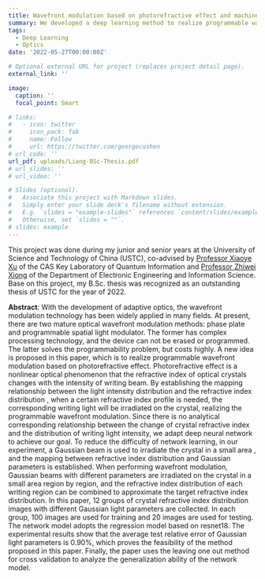 ```yaml
---
title: Wavefront modulation based on photorefractive effect and machine learning
summary: We developed a deep learning method to realize programmable wavefront modulation based on photorefractive effect.
tags:
  - Deep Learning
  - Optics
date: '2022-05-27T00:00:00Z'

# Optional external URL for project (replaces project detail page).
external_link: ''

image:
  caption: ''
  focal_point: Smart

# links:
#   - icon: twitter
#     icon_pack: fab
#     name: Follow
#     url: https://twitter.com/georgecushen
# url_code: ''
url_pdf: uploads/Liang-BSc-Thesis.pdf
# url_slides: ''
# url_video: ''

# Slides (optional).
#   Associate this project with Markdown slides.
#   Simply enter your slide deck's filename without extension.
#   E.g. `slides = "example-slides"` references `content/slides/example-slides.md`.
#   Otherwise, set `slides = ""`.
# slides: example
---
```


This project was done during my junior and senior years at the University of Science and Technology of China (USTC), co-advised by [Professor Xiaoye Xu](https://faculty.ustc.edu.cn/xuxiaoye) of the CAS Key Laboratory of Quantum Information and [Professor Zhiwei Xiong](http://staff.ustc.edu.cn/~zwxiong/) of the Department of Electronic Engineering and Information Science. Base on this project, my B.Sc. thesis was recognized as an outstanding thesis of USTC for the year of 2022.

**Abstract**: With the development of adaptive optics, the wavefront modulation technology has been widely applied in many fields. At present, there are two mature optical wavefront modulation methods: phase plate and programmable spatial light modulator. The former has complex processing technology, and the device can not be erased or programmed. The latter solves the programmability problem, but costs highly. A new idea is proposed in this paper, which is to realize programmable wavefront modulation based on photorefractive effect. Photorefractive effect is a nonlinear optical phenomenon that the refractive index of optical crystals changes with the intensity of writing beam. By establishing the mapping relationship between the light intensity distribution and the refractive index distribution , when a certain refractive index profile is needed, the corresponding writing light will be irradiated on the crystal, realizing the programmable wavefront modulation. Since there is no analytical corresponding relationship between the change of crystal refractive index and the distribution of writing light intensity, we adapt deep neural network to achieve our goal. To reduce the difficulty of network learning, in our experiment, a Gaussian beam is used to irradiate the crystal in a small area , and the mapping between refractive index distribution and Gaussian parameters is established. When performing wavefront modulation, Gaussian beams with different parameters are irradiated on the crystal in a small area region by region, and the refractive index distribution of each writing region can be combined to approximate the target refractive index distribution. In this paper, 12 groups of crystal refractive index distribution images with different Gaussian light parameters are collected. In each group, 100 images are used for training and 20 images are used for testing. The network model adopts the regression model based on resnet18. The experimental results show that the average test relative error of Gaussian light parameters is 0.90%, which proves the feasibility of the method proposed in this paper. Finally, the paper uses the leaving one out method for cross validation to analyze the generalization ability of the network model.
